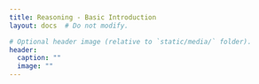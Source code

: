 ```yaml
---
title: Reasoning - Basic Introduction
layout: docs  # Do not modify.

# Optional header image (relative to `static/media/` folder).
header:
  caption: ""
  image: ""
---
```



